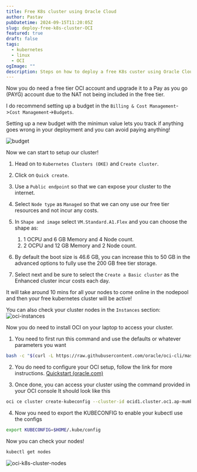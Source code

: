 ```yaml
---
title: Free K8s cluster using Oracle Cloud
author: Pastav
pubDatetime: 2024-09-15T11:20:05Z
slug: deploy-free-k8s-cluster-OCI
featured: true
draft: false
tags:
  - kubernetes
  - linux
  - OCI
ogImage: ""
description: Steps on how to deploy a free K8s custer using Oracle Cloud
---
```


  

Now you do need a free tier OCI account and upgrade it to a Pay as you go (PAYG) account due to the NAT not being included in the free tier.

  

I do recommend setting up a budget in the `Billing & Cost Management`->`Cost Management`->`Budgets`.

  

Setting up a new budget with the minimun value lets you track if anything goes wrong in your deployment and you can avoid paying anything!

![budget](@assets/images/oci-budget.png)

Now we can start to setup our cluster!  

1. Head on to `Kubernetes Clusters (OKE)` and `Create cluster`.
 
2. Click on `Quick create`. 

3. Use a `Public endpoint` so that we can expose your cluster to the internet.

4. Select `Node type` as `Managed` so that we can ony use our free tier resources and not incur any costs.

5. In `Shape and image` select `VM.Standard.A1.Flex` and you can choose the shape as:
	1. 1 OCPU and 6 GB Memory and 4 Node count.
	2. 2 OCPU and 12 GB Memory and 2 Node count.
6. By default the boot size is 46.6 GB, you can increase this to 50 GB in the advanced options to fully use the 200 GB free tier storage.
7. Select next and be sure to select the `Create a Basic cluster` as the Enhanced cluster incur costs each day.

It will take around 10 mins for all your nodes to come online in the nodepool and then your free kubernetes cluster will be active!

You can also check your cluster nodes in the `Instances` section:
 ![oci-instances](@assets/images/oci-instances.png)

Now you do need to install OCI on your laptop to access your cluster.

 1. You need to first run this command and use the defaults or whatever parameters you want
 ```bash
bash -c "$(curl -L https://raw.githubusercontent.com/oracle/oci-cli/master/scripts/install/install.sh)"
```
2. You do need to configure your OCI setup, follow the link for more instructions.
	[Quickstart (oracle.com)](https://docs.oracle.com/en-us/iaas/Content/API/SDKDocs/cliinstall.htm#InstallingCLI__PromptsInstall)

3. Once done, you can access your cluster using the command provided in your OCI console
	It should look like this 
```bash
oci ce cluster create-kubeconfig --cluster-id ocid1.cluster.oc1.ap-mumbai-1.aaaaa --file $HOME/.kube/config --region ap-mumbai-1 --token-version 2.0.0  --kube-endpoint PUBLIC_ENDPOINT
```
4. Now you need to export the KUBECONFIG to enable your kubectl use the configs
  ```bash
  export KUBECONFIG=$HOME/.kube/config
  ```

Now you can check your nodes!
  ```bash
  kubectl get nodes
  ```
![oci-k8s-cluster-nodes](@assets/images/oci-nodes.png)